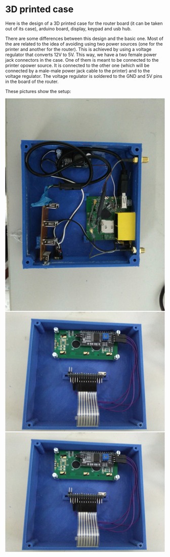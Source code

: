 # 3D printed case

Here is the design of a 3D printed case for the router board (it can be taken out of its case), arduino board, display, keypad and usb hub.


There are some differences between this design and the basic one. Most of the are related to the idea of avoiding using two power sources (one for the printer and another for the router). This is achieved by using a voltage regulator that converts 12V to 5V. This way, we have a two female power jack connectors in the case. One of them is meant to be connected to the printer opower source. It is connected to the other one (which will be connected by a male-male power jack cable to the printer) and to the voltage regulator. The voltage regulator is soldered to the GND and 5V pins in the board of the router.

These pictures show the setup:

![](case1.jpg)
![](case2.jpg)
![](case2.jpg)
